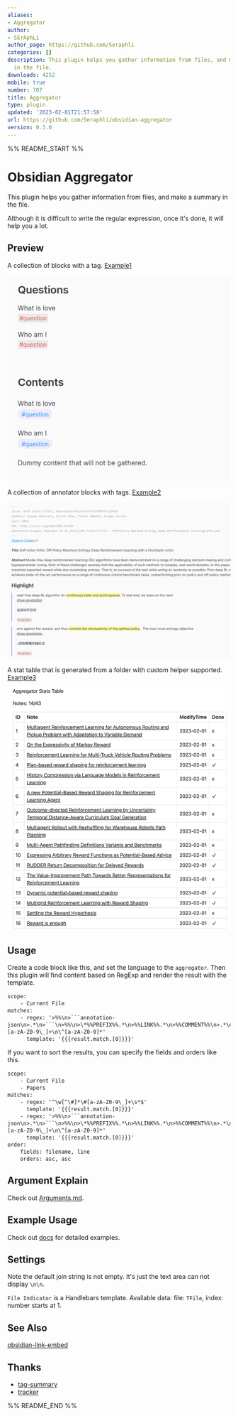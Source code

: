 ```yaml
---
aliases:
- Aggregator
author:
- SErAphLi
author_page: https://github.com/Seraphli
categories: []
description: This plugin helps you gather information from files, and make a summary
  in the file.
downloads: 4252
mobile: true
number: 707
title: Aggregator
type: plugin
updated: '2023-02-01T21:57:58'
url: https://github.com/Seraphli/obsidian-aggregator
version: 0.3.0
---
```


%% README_START %%

# Obsidian Aggregator

This plugin helps you gather information from files, and make a summary in the file.

Although it is difficult to write the regular expression, once it's done, it will help you a lot.

## Preview

A collection of blocks with a tag. [Example1](docs/Example1.md)

![example1-preview](https://raw.githubusercontent.com/Seraphli/obsidian-aggregator/HEAD/docs/example1-preview.png)

A collection of annotator blocks with tags. [Example2](docs/Example2.md)

![example2-preview](https://raw.githubusercontent.com/Seraphli/obsidian-aggregator/HEAD/docs/example2-preview.png)

A stat table that is generated from a folder with custom helper supported. [Example3](docs/Example3.md)

![example3-preview](https://raw.githubusercontent.com/Seraphli/obsidian-aggregator/HEAD/docs/example3-preview.png)


## Usage

Create a code block like this, and set the language to the `aggregator`. Then this plugin will find content based on RegExp and render the result with the template.

````aggregator
scope:
    - Current File
matches:
    - regex: '>%%\n>```annotation-json\n>.*\n>```\n>%%\n>\*%%PREFIX%%.*\n>%%LINK%%.*\n>%%COMMENT%%\n>.*\n>%%TAGS%%\n>\#[a-zA-Z0-9\_]+\n\^[a-zA-Z0-9]*'
      template: '{{{result.match.[0]}}}'
````

If you want to sort the results, you can specify the fields and orders like this.

````aggregator
scope:
    - Current File
    - Papers
matches:
    - regex: '^\w[^\#]*\#[a-zA-Z0-9\_]+\s*$'
      template: '{{{result.match.[0]}}}'
    - regex: '>%%\n>```annotation-json\n>.*\n>```\n>%%\n>\*%%PREFIX%%.*\n>%%LINK%%.*\n>%%COMMENT%%\n>.*\n>%%TAGS%%\n>\#[a-zA-Z0-9\_]+\n\^[a-zA-Z0-9]*'
      template: '{{{result.match.[0]}}}'
order:
    fields: filename, line
    orders: asc, asc
````

## Argument Explain

Check out [Arguments.md](docs/Arguments.md).

## Example Usage

Check out [docs](docs/) for detailed examples.

## Settings

Note the default join string is not empty. It's just the text area can not display `\n\n`.

`File Indicator` is a Handlebars template. Available data: file: `TFile`, index: number starts at 1.

## See Also

[obsidian-link-embed](https://github.com/Seraphli/obsidian-link-embed)

## Thanks

-   [tag-summary](https://github.com/macrojd/tag-summary)
-   [tracker](https://github.com/pyrochlore/obsidian-tracker)


%% README_END %%